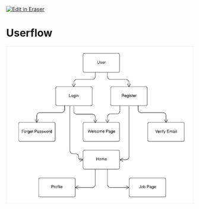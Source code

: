 <p><a target="_blank" href="https://app.eraser.io/workspace/XBOwGE9e4FHrHp4F5rn8" id="edit-in-eraser-github-link"><img alt="Edit in Eraser" src="https://firebasestorage.googleapis.com/v0/b/second-petal-295822.appspot.com/o/images%2Fgithub%2FOpen%20in%20Eraser.svg?alt=media&amp;token=968381c8-a7e7-472a-8ed6-4a6626da5501"></a></p>

# Userflow
![User Flow](/.eraser/XBOwGE9e4FHrHp4F5rn8___ABGqlONfeuNyEPNRI0q7uuYOTL83___---figure---x080S1R0e2YuMhojmQc86---figure---B6owS0v-scjhHUi72pspIw.png "User Flow")






<!--- Eraser file: https://app.eraser.io/workspace/XBOwGE9e4FHrHp4F5rn8 --->